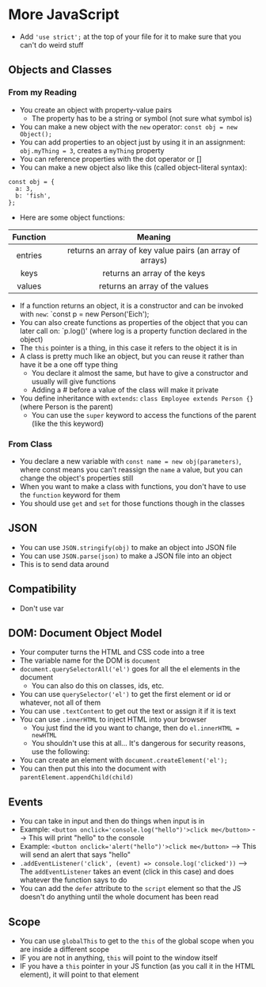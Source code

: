 # More JavaScript
- Add `'use strict';` at the top of your file for it to make sure that you can't do weird stuff

## Objects and Classes

### From my Reading
- You create an object with property-value pairs
  - The property has to be a string or symbol (not sure what symbol is)
- You can make a new object with the `new` operator: `const obj = new Object();`
- You can add properties to an object just by using it in an assignment: `obj.myThing = 3`, creates a `myThing` property
- You can reference properties with the dot operator or []
- You can make a new object also like this (called object-literal syntax):
```
const obj = {
  a: 3,
  b: 'fish',
};
```
- Here are some object functions:

| Function | Meaning |
| :---: | :---: |
| entries | returns an array of key value pairs (an array of arrays) |
| keys | returns an array of the keys |
| values | returns an array of the values |

- If a function returns an object, it is a constructor and can be invoked with `new`: `const p = new Person('Eich');
- You can also create functions as properties of the object that you can later call on: `p.log()' (where log is a property function declared in the object)
- The `this` pointer is a thing, in this case it refers to the object it is in
- A class is pretty much like an object, but you can reuse it rather than have it be a one off type thing
  - You declare it almost the same, but have to give a constructor and usually will give functions
  - Adding a # before a value of the class will make it private
- You define inheritance with `extends`: `class Employee extends Person {}` (where Person is the parent)
  - You can use the `super` keyword to access the functions of the parent (like the this keyword)

### From Class
- You declare a new variable with `const name = new obj(parameters)`, where const means you can't reassign the `name` a value, but you can change the object's properties still
- When you want to make a class with functions, you don't have to use the `function` keyword for them
- You should use `get` and `set` for those functions though in the classes

 ## JSON
 - You can use `JSON.stringify(obj)` to make an object into JSON file
 - You can use `JSON.parse(json)` to make a JSON file into an object
 - This is to send data around

## Compatibility
- Don't use var

## DOM: Document Object Model
- Your computer turns the HTML and CSS code into a tree
- The variable name for the DOM is `document`
- `document.querySelectorAll('el')` goes for all the el elements in the document
  - You can also do this on classes, ids, etc.
- You can use `querySelector('el')` to get the first element or id or whatever, not all of them
- You can use `.textContent` to get out the text or assign it if it is text
- You can use `.innerHTML` to inject HTML into your browser
  - You just find the id you want to change, then do `el.innerHTML = newHTML`
  -  You shouldn't use this at all... It's dangerous for security reasons, use the following:
- You can create an element with `document.createElement('el');`
- You can then put this into the document with `parentElement.appendChild(child)`

## Events
- You can take in input and then do things when input is in
- Example: `<button onclick='console.log("hello")'>click me</button>` --> This will print "hello" to the console
- Example: `<button onclick='alert("hello")'>click me</button>` --> This will send an alert that says "hello"
- `.addEventListener('click', (event) => console.log('clicked'))` --> The `addEventListener` takes an event (click in this case) and does whatever the function says to do
- You can add the `defer` attribute to the `script` element so that the JS doesn't do anything until the whole document has been read

## Scope
- You can use `globalThis` to get to the `this` of the global scope when you are inside a different scope
- IF you are not in anything, `this` will point to the window itself
- IF you have a `this` pointer in your JS function (as you call it in the HTML element), it will point to that element

 
